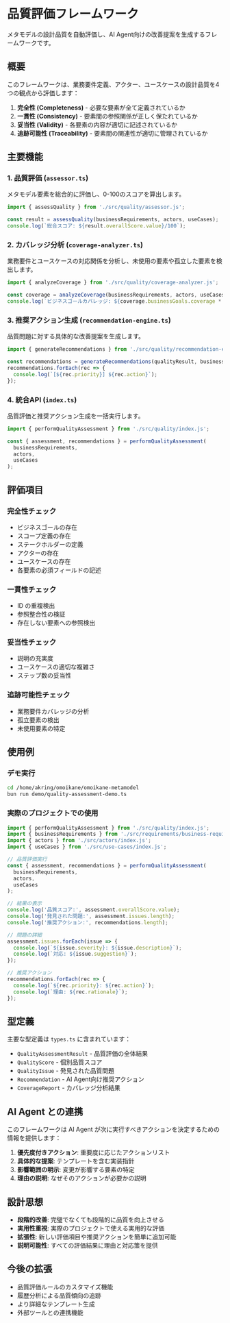 # 品質評価フレームワーク

メタモデルの設計品質を自動評価し、AI Agent向けの改善提案を生成するフレームワークです。

## 概要

このフレームワークは、業務要件定義、アクター、ユースケースの設計品質を4つの観点から評価します：

1. **完全性 (Completeness)** - 必要な要素が全て定義されているか
2. **一貫性 (Consistency)** - 要素間の参照関係が正しく保たれているか
3. **妥当性 (Validity)** - 各要素の内容が適切に記述されているか
4. **追跡可能性 (Traceability)** - 要素間の関連性が適切に管理されているか

## 主要機能

### 1. 品質評価 (`assessor.ts`)

メタモデル要素を総合的に評価し、0-100のスコアを算出します。

```typescript
import { assessQuality } from './src/quality/assessor.js';

const result = assessQuality(businessRequirements, actors, useCases);
console.log(`総合スコア: ${result.overallScore.value}/100`);
```

### 2. カバレッジ分析 (`coverage-analyzer.ts`)

業務要件とユースケースの対応関係を分析し、未使用の要素や孤立した要素を検出します。

```typescript
import { analyzeCoverage } from './src/quality/coverage-analyzer.js';

const coverage = analyzeCoverage(businessRequirements, actors, useCases);
console.log(`ビジネスゴールカバレッジ: ${coverage.businessGoals.coverage * 100}%`);
```

### 3. 推奨アクション生成 (`recommendation-engine.ts`)

品質問題に対する具体的な改善提案を生成します。

```typescript
import { generateRecommendations } from './src/quality/recommendation-engine.js';

const recommendations = generateRecommendations(qualityResult, businessRequirements, actors, useCases);
recommendations.forEach(rec => {
  console.log(`[${rec.priority}] ${rec.action}`);
});
```

### 4. 統合API (`index.ts`)

品質評価と推奨アクション生成を一括実行します。

```typescript
import { performQualityAssessment } from './src/quality/index.js';

const { assessment, recommendations } = performQualityAssessment(
  businessRequirements,
  actors,
  useCases
);
```

## 評価項目

### 完全性チェック

- ビジネスゴールの存在
- スコープ定義の存在
- ステークホルダーの定義
- アクターの存在
- ユースケースの存在
- 各要素の必須フィールドの記述

### 一貫性チェック

- ID の重複検出
- 参照整合性の検証
- 存在しない要素への参照検出

### 妥当性チェック

- 説明の充実度
- ユースケースの適切な複雑さ
- ステップ数の妥当性

### 追跡可能性チェック

- 業務要件カバレッジの分析
- 孤立要素の検出
- 未使用要素の特定

## 使用例

### デモ実行

```bash
cd /home/akring/omoikane/omoikane-metamodel
bun run demo/quality-assessment-demo.ts
```

### 実際のプロジェクトでの使用

```typescript
import { performQualityAssessment } from './src/quality/index.js';
import { businessRequirements } from './src/requirements/business-requirements.js';
import { actors } from './src/actors/index.js';
import { useCases } from './src/use-cases/index.js';

// 品質評価実行
const { assessment, recommendations } = performQualityAssessment(
  businessRequirements,
  actors,
  useCases
);

// 結果の表示
console.log('品質スコア:', assessment.overallScore.value);
console.log('発見された問題:', assessment.issues.length);
console.log('推奨アクション:', recommendations.length);

// 問題の詳細
assessment.issues.forEach(issue => {
  console.log(`${issue.severity}: ${issue.description}`);
  console.log(`対応: ${issue.suggestion}`);
});

// 推奨アクション
recommendations.forEach(rec => {
  console.log(`${rec.priority}: ${rec.action}`);
  console.log(`理由: ${rec.rationale}`);
});
```

## 型定義

主要な型定義は `types.ts` に含まれています：

- `QualityAssessmentResult` - 品質評価の全体結果
- `QualityScore` - 個別品質スコア
- `QualityIssue` - 発見された品質問題
- `Recommendation` - AI Agent向け推奨アクション
- `CoverageReport` - カバレッジ分析結果

## AI Agent との連携

このフレームワークは AI Agent が次に実行すべきアクションを決定するための情報を提供します：

1. **優先度付きアクション**: 重要度に応じたアクションリスト
2. **具体的な提案**: テンプレートを含む実装指針
3. **影響範囲の明示**: 変更が影響する要素の特定
4. **理由の説明**: なぜそのアクションが必要かの説明

## 設計思想

- **段階的改善**: 完璧でなくても段階的に品質を向上させる
- **実用性重視**: 実際のプロジェクトで使える実用的な評価
- **拡張性**: 新しい評価項目や推奨アクションを簡単に追加可能
- **説明可能性**: すべての評価結果に理由と対応策を提供

## 今後の拡張

- 品質評価ルールのカスタマイズ機能
- 履歴分析による品質傾向の追跡
- より詳細なテンプレート生成
- 外部ツールとの連携機能